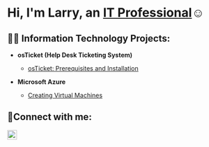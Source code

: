 ### <h1>Hi, I'm Larry, an <a href="https://linkedin.com/in/larryharris0550">IT Professional</a>☺</h1>

<h2>👨‍💻 Information Technology Projects:</h2>

- <b>osTicket (Help Desk Ticketing System)</b>
  - [osTicket: Prerequisites and Installation](https://github.com/larryharris55/osticket-prereqs)
 
- <b>Microsoft Azure</b>
  
  
  - [Creating Virtual Machines](https://github.com/larryharris55/Virtual-Machine)
<h2>🤳Connect with me:</h2>


[<img align="left" alt="Josh | LinkedIn" width="22px" src="https://cdn.jsdelivr.net/npm/simple-icons@v3/icons/linkedin.svg" />][linkedin]




[linkedin]: https://linkedin.com/in/larryharris0550
